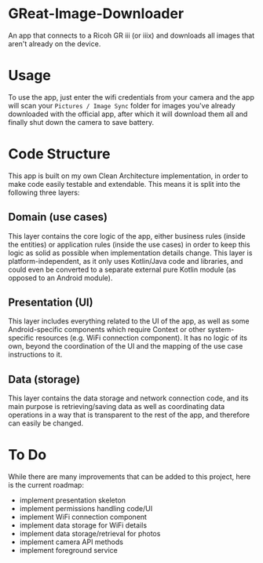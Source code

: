 # GReat-Image-Downloader
An app that connects to a Ricoh GR iii (or iiix) and downloads all images that aren't already on the device.

# Usage
To use the app, just enter the wifi credentials from your camera and the app will scan your `Pictures / Image Sync` folder for images you've already downloaded with the official app, after which it will download them all and finally shut down the camera to save battery.

# Code Structure
This app is built on my own Clean Architecture implementation, in order to make code easily testable and extendable. This means it is split into the following three layers:

## Domain (use cases)
This layer contains the core logic of the app, either business rules (inside the entities) or application rules (inside the use cases) in order to keep this logic as solid as possible when implementation details change. This layer is platform-independent, as it only uses Kotlin/Java code and libraries, and could even be converted to a separate external pure Kotlin module (as opposed to an Android module).

## Presentation (UI) 
This layer includes everything related to the UI of the app, as well as some Android-specific components which require Context or other system-specific resources (e.g. WiFi connection component). It has no logic of its own, beyond the coordination of the UI and the mapping of the use case instructions to it.

## Data (storage)
This layer contains the data storage and network connection code, and its main purpose is retrieving/saving data as well as coordinating data operations in a way that is transparent to the rest of the app, and therefore can easily be changed.

# To Do
While there are many improvements that can be added to this project, here is the current roadmap:
- implement presentation skeleton
- implement permissions handling code/UI
- implement WiFi connection component
- implement data storage for WiFi details
- implement data storage/retrieval for photos
- implement camera API methods
- implement foreground service 

